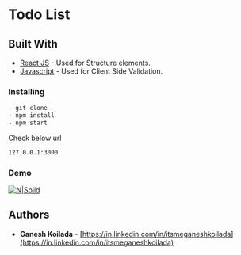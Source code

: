 # Todo List


## Built With
* [React JS](#) - Used for Structure elements.
* [Javascript](#) - Used for Client Side Validation.

### Installing
```sh
- git clone 
- npm install
- npm start
```
Check below url 
```sh
127.0.0.1:3000
```

###  Demo
[![N|Solid](https://drive.google.com/uc?export=download&id=1NoLXO31DJu0OqaIVosYRPfNXqRRylcFX)]()



## Authors

* **Ganesh Koilada**  -  [https://in.linkedin.com/in/itsmeganeshkoilada](https://in.linkedin.com/in/itsmeganeshkoilada)